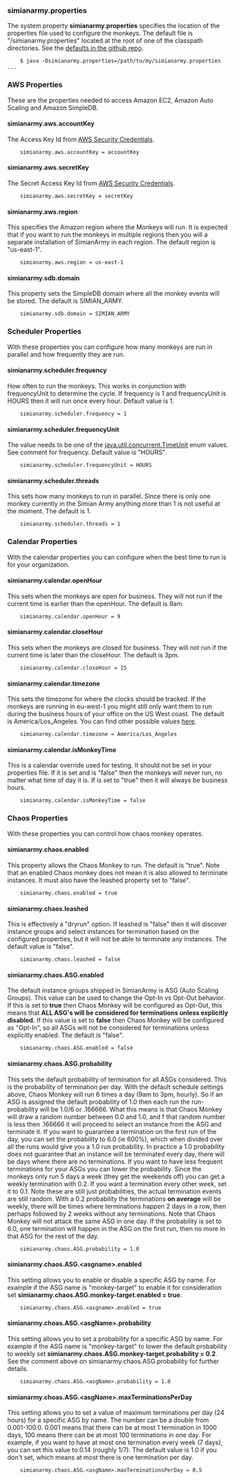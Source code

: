 ### simianarmy.properties
The system property **simianarmy.properties** specifies the location of the properties file used to configure the monkeys.  The default file is "/simianarmy.properties" located at the root of one of the classpath directories.  See the [defaults in the github repo](https://github.com/Netflix/SimianArmy/blob/master/src/main/resources/simianarmy.properties).
```
    $ java -Dsimianarmy.properties=/path/to/my/simianarmy.properties ...
```
### AWS Properties
These are the properties needed to access Amazon EC2, Amazon Auto Scaling and Amazon SimpleDB.
 
#### simianarmy.aws.accountKey
The Access Key Id from [AWS Security Credentials](https://portal.aws.amazon.com/gp/aws/securityCredentials).
```
    simianarmy.aws.accountKey = accountKey
```
#### simianarmy.aws.secretKey
The Secret Access Key Id from [AWS Security Credentials](https://portal.aws.amazon.com/gp/aws/securityCredentials).
```
    simianarmy.aws.secretKey = secretKey
```

#### simianarmy.aws.region
This specifies the Amazon region where the Monkeys will run.  It is expected that if you want to run the monkeys in multiple regions then you will a separate installation of SimianArmy in each region.  The default region is "us-east-1".
```
    simianarmy.aws.region = us-east-1
```
#### simianarmy.sdb.domain
This property sets the SimpleDB domain where all the monkey events will be stored.  The default is SIMIAN_ARMY.
```
    simianarmy.sdb.domain = SIMIAN_ARMY
```
### Scheduler Properties
With these properties you can configure how many monkeys are run in parallel and how frequently they are run.

#### simianarmy.scheduler.frequency
How often to run the monkeys.  This works in conjunction with frequencyUnit to determine the cycle.
If frequency is 1 and frequencyUnit is HOURS then it will run once every hour.  Default value is 1.
```
    simianarmy.scheduler.frequency = 1
```

#### simianarmy.scheduler.frequencyUnit
The value needs to be one of the [java.util.concurrent.TimeUnit](http://docs.oracle.com/javase/6/docs/api/java/util/concurrent/TimeUnit.html) enum values.  See comment for frequency.  Default value is "HOURS".
```
    simianarmy.scheduler.frequencyUnit = HOURS
```

#### simianarmy.scheduler.threads
This sets how many monkeys to run in parallel.  Since there is only one monkey currently in the Simian Army anything more than 1 is not useful at the moment.  The default is 1.
```
    simianarmy.scheduler.threads = 1
```

### Calendar Properties
With the calendar properties you can configure when the best time to run is for your organization.

#### simianarmy.calendar.openHour
This sets when the monkeys are open for business.  They will not run if the current time is earlier than the openHour. The default is 9am.
```
    simianarmy.calendar.openHour = 9
```

#### simianarmy.calendar.closeHour
This sets when the monkeys are closed for business. They will not run if the current time is later than the closeHour.  The default is 3pm.
```
    simianarmy.calendar.closeHour = 15
```

#### simianarmy.calendar.timezone
This sets the timezone for where the clocks should be tracked.  If the monkeys are running in eu-west-1 you might still only want them to run during the business hours of your office on the US West coast.  The default is America/Los_Angeles.
You can find other possible values [here](http://docs.oracle.com/cd/E19653-01/819-4438/acfib/index.html).
```
    simianarmy.calendar.timezone = America/Los_Angeles
```

#### simianarmy.calendar.isMonkeyTime
This is a calendar override used for testing.  It should not be set in your properties file.  If it is set and is "false" then the monkeys will never run, no matter what time of day it is.  If is set to "true" then it will always be business hours.
```
    simianarmy.calendar.isMonkeyTime = false
```

### Chaos Properties
With these properties you can control how chaos monkey operates.

#### simianarmy.chaos.enabled
This property allows the Chaos Monkey to run.  The default is "true".  Note that an enabled Chaos monkey does not mean it is also allowed to terminate instances.  It must also have the leashed property set to "false".
```
    simianarmy.chaos.enabled = true
```

#### simianarmy.chaos.leashed
This is effectively a "dryrun" option.  If leashed is "false" then it will discover instance groups and select instances for termination based on the configured properties, but it will not be able to terminate any instances. The default value is "false".
```
    simianarmy.chaos.leashed = false
```

#### simianarmy.chaos.ASG.enabled
The default instance groups shipped in SimianArmy is ASG (Auto Scaling Groups).  This value can be used to change the Opt-In vs Opt-Out behavior.  If this is set to **true** then Chaos Monkey will be configured as Opt-Out, this means that **ALL ASG's will be considered for terminations unless explicitly disabled.**  If this value is set to **false** then Chaos Monkey will be configured as "Opt-In", so all ASGs will not be considered for terminations unless explicitly enabled.  The default is "false".
```
    simianarmy.chaos.ASG.enabled = false
```

#### simianarmy.chaos.ASG.probability
This sets the default probability of termination for all ASGs considered.  This is the probability of termination per day.  With the default schedule settings above, Chaos Monkey will run 6 times a day (9am to 3pm, hourly).  So if an ASG is assigned the default probability of 1.0 then each run the run-probability will be 1.0/6 or .166666.  What this means is that Chaos Monkey will draw a random number between 0.0 and 1.0, and f that random number is less then .166666 it will proceed to select an instance from the ASG and terminate it.  If you want to guarantee a termination on the first run of the day, you can set the probability to 6.0 (ie 600%), which when divided over all the runs would give you a 1.0 run probability.  In practice a 1.0 probability does not guarantee that an instance will be terminated every day, there will be days where there are no terminations.  If you want to have less frequent terminations for your ASGs you can lower the probability.  Since the monkeys only run 5 days a week (they get the weekends off) you can get a weekly termination with 0.2.  If you want a termination every other week, set it to 0.1.  Note these are still just probabilities, the actual termination events are still random.  With a 0.2 probability the terminations **on average** will be weekly, there will be times where terminations happen 2 days in a row, then perhaps followed by 2 weeks without any terminations.  Note that Chaos Monkey will not attack the same ASG in one day.  If the probability is set to 6.0, one termination will happen in the ASG on the first run, then no more in that ASG for the rest of the day.
```
    simianarmy.chaos.ASG.probability = 1.0
```

#### simianarmy.chaos.ASG.&lt;asgname&gt;.enabled
This setting allows you to enable or disable a specific ASG by name.  For example if the ASG name is "monkey-target" to enable it for consideration set **simianarmy.chaos.ASG.monkey-target.enabled = true**.  
```
    simianarmy.chaos.ASG.<asgname>.enabled = true
```
#### simianarmy.choas.ASG.&lt;asgName&gt;.probability
This setting allows you to set a probability for a specific ASG by name.  For example if the ASG name is "monkey-target" to lower the default probability to weekly set **simianarmy.chaos.ASG.monkey-target.probability = 0.2**.  See the comment above on simianarmy.chaos.ASG.probability for further details.
```
    simianarmy.chaos.ASG.<asgName>.probability = 1.0
```
#### simianarmy.choas.ASG.&lt;asgName&gt;.maxTerminationsPerDay
This setting allows you to set a value of maximum terminations per day (24 hours) for a specific ASG by name. The number can be a double from 0.001-100.0. 0.001 means that there can be at most 1 termination in 1000 days, 100 means there can be at most 100 terminations in one day. For example, if you want to have at most one termination every week (7 days), you can set this value to 0.14 (roughly 1/7). The default value is 1.0 if you don't set, which means at most there is one termination per day.
```
    simianarmy.chaos.ASG.<asgName>.maxTerminationsPerDay = 0.5
```

